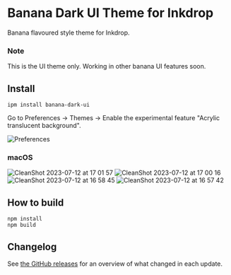# Banana Dark UI Theme for Inkdrop

Banana flavoured style theme for Inkdrop.

### Note

This is the UI theme only. Working in other banana UI features soon.

## Install

```
ipm install banana-dark-ui
```

Go to Preferences → Themes → Enable the experimental feature "Acrylic translucent background".

![Preferences](https://github.com/inkdropapp/vibrant-dark-ui/blob/master/img/windows-preferences.png?raw=true)

### macOS

![CleanShot 2023-07-12 at 17 01 57](https://github.com/Rojas9521/banana-dark-ui/assets/96710775/42126521-c1cf-4fe3-91e1-f207b689c7c5)
![CleanShot 2023-07-12 at 17 00 16](https://github.com/Rojas9521/banana-dark-ui/assets/96710775/e88f2ab4-8ad3-40c2-accd-9acbf514f9dc)
![CleanShot 2023-07-12 at 16 58 45](https://github.com/Rojas9521/banana-dark-ui/assets/96710775/f154cc9f-9792-4225-bb2a-4f674bc72708)
![CleanShot 2023-07-12 at 16 57 42](https://github.com/Rojas9521/banana-dark-ui/assets/96710775/a258be2c-2566-464e-ae6d-a66000ae42cd)


## How to build

```
npm install
npm build
```

## Changelog

See [the GitHub releases](https://github.com/inkdropapp/vibrant-dark-ui/releases) for an overview of what changed in each update.
